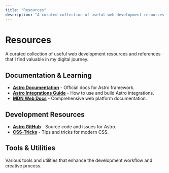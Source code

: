 ```yaml
---
title: "Resources"
description: "A curated collection of useful web development resources."
---
```


# Resources

A curated collection of useful web development resources and references that I find valuable in my digital journey.

## Documentation & Learning

- **[Astro Documentation](https://astro.build/)** - Official docs for Astro framework.
- **[Astro Integrations Guide](https://docs.astro.build/en/guides/integrations-guide/)** - How to use and build Astro integrations.
- **[MDN Web Docs](https://developer.mozilla.org/)** - Comprehensive web platform documentation.

## Development Resources

- **[Astro GitHub](https://github.com/withastro/astro)** - Source code and issues for Astro.
- **[CSS-Tricks](https://css-tricks.com/)** - Tips and tricks for modern CSS.

## Tools & Utilities

Various tools and utilities that enhance the development workflow and creative process.
